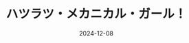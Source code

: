---
title: ハツラツ・メカニカル・ガール！
date: 2024-12-08
image: https://cdn.tohu-sand.com/illust/2024-12-08.jpg
mediumImage: https://cdn.tohu-sand.com/illust/2024-12-08_medium.png
thumbnail: https://cdn.tohu-sand.com/illust/2024-12-08_thumb.jpg
tags: ["FA", "足立レイ"]
description: 口を開けて笑ってる顔を描くのが不得意なので今後も取り組んでいきます。
---